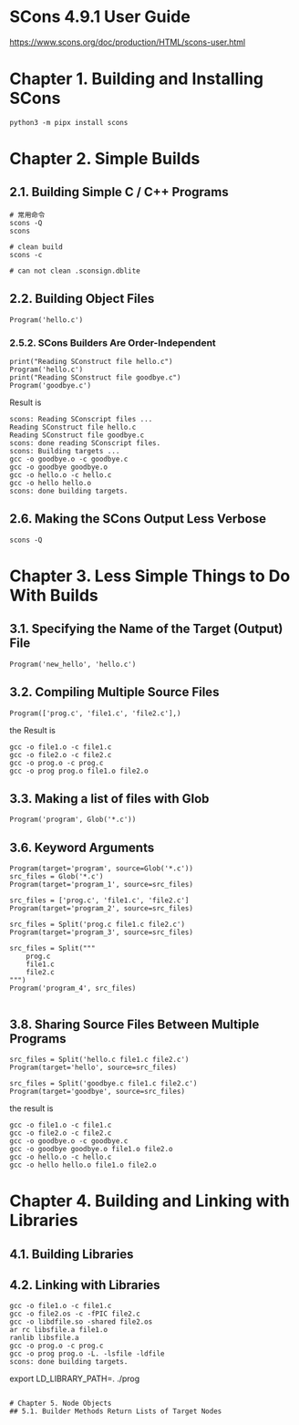# SCons 4.9.1 User Guide
https://www.scons.org/doc/production/HTML/scons-user.html

# Chapter 1. Building and Installing SCons
```
python3 -m pipx install scons
```

# Chapter 2. Simple Builds
## 2.1. Building Simple C / C++ Programs
```
# 常用命令
scons -Q
scons

# clean build
scons -c

# can not clean .sconsign.dblite
```

## 2.2. Building Object Files
```
Program('hello.c')
```


### 2.5.2. SCons Builders Are Order-Independent
```
print("Reading SConstruct file hello.c")
Program('hello.c')
print("Reading SConstruct file goodbye.c")
Program('goodbye.c')
```

Result is
```
scons: Reading SConscript files ...
Reading SConstruct file hello.c
Reading SConstruct file goodbye.c
scons: done reading SConscript files.
scons: Building targets ...
gcc -o goodbye.o -c goodbye.c
gcc -o goodbye goodbye.o
gcc -o hello.o -c hello.c
gcc -o hello hello.o
scons: done building targets.
```

## 2.6. Making the SCons Output Less Verbose
```
scons -Q
```

# Chapter 3. Less Simple Things to Do With Builds
## 3.1. Specifying the Name of the Target (Output) File
```
Program('new_hello', 'hello.c')
```

## 3.2. Compiling Multiple Source Files
```
Program(['prog.c', 'file1.c', 'file2.c'],)
```

the Result is
```
gcc -o file1.o -c file1.c
gcc -o file2.o -c file2.c
gcc -o prog.o -c prog.c
gcc -o prog prog.o file1.o file2.o
```

## 3.3. Making a list of files with Glob
```
Program('program', Glob('*.c'))
```

## 3.6. Keyword Arguments
```
Program(target='program', source=Glob('*.c'))
src_files = Glob('*.c')
Program(target='program_1', source=src_files)

src_files = ['prog.c', 'file1.c', 'file2.c']
Program(target='program_2', source=src_files)

src_files = Split('prog.c file1.c file2.c')
Program(target='program_3', source=src_files)

src_files = Split("""
    prog.c
    file1.c
    file2.c
""")
Program('program_4', src_files)
  
```

## 3.8. Sharing Source Files Between Multiple Programs
```
src_files = Split('hello.c file1.c file2.c')
Program(target='hello', source=src_files)

src_files = Split('goodbye.c file1.c file2.c')
Program(target='goodbye', source=src_files)
```

the result is
```
gcc -o file1.o -c file1.c
gcc -o file2.o -c file2.c
gcc -o goodbye.o -c goodbye.c
gcc -o goodbye goodbye.o file1.o file2.o
gcc -o hello.o -c hello.c
gcc -o hello hello.o file1.o file2.o
```

# Chapter 4. Building and Linking with Libraries
## 4.1. Building Libraries
## 4.2. Linking with Libraries

```
gcc -o file1.o -c file1.c
gcc -o file2.os -c -fPIC file2.c
gcc -o libdfile.so -shared file2.os
ar rc libsfile.a file1.o
ranlib libsfile.a
gcc -o prog.o -c prog.c
gcc -o prog prog.o -L. -lsfile -ldfile
scons: done building targets.
```
export LD_LIBRARY_PATH=.
./prog
```

# Chapter 5. Node Objects
## 5.1. Builder Methods Return Lists of Target Nodes

